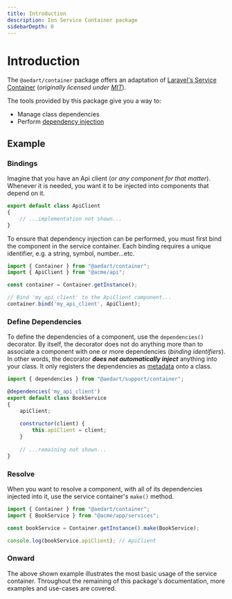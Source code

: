 ```yaml
---
title: Introduction
description: Ion Service Container package
sidebarDepth: 0
---
```


# Introduction <Badge type="tip" text="Available since v0.11" vertical="middle" /><Badge type="success" text="Browser" vertical="middle" />

The `@aedart/container` package offers an adaptation of [Laravel's Service Container](https://laravel.com/docs/11.x/container)
(_originally licensed under [MIT](https://github.com/laravel/framework/blob/11.x/src/Illuminate/Container/LICENSE.md)_).

The tools provided by this package give you a way to:
* Manage class dependencies
* Perform [dependency injection](https://en.wikipedia.org/wiki/Dependency_injection)

## Example

### Bindings

Imagine that you have an Api client (_or any component for that matter_). Whenever it is needed, you want it to be
injected into components that depend on it.

```js
export default class ApiClient
{
    // ...implementation not shown...
}
```

To ensure that dependency injection can be performed, you must first bind the component in the service container.
Each binding requires a unique identifier, e.g. a string, symbol, number...etc.

```js
import { Container } from "@aedart/container";
import { ApiClient } from "@acme/api";

const container = Container.getInstance();

// Bind 'my_api_client' to the ApiClient component...
container.bind('my_api_client', ApiClient);
```

### Define Dependencies

To define the dependencies of a component, use the `dependencies()` decorator.
By itself, the decorator does not do anything more than to associate a component with one or more dependencies
(_binding identifiers_). In other words, the decorator _**does not automatically inject**_ anything into your class.
It only registers the dependencies as [metadata](../support/meta) onto a class.

```js
import { dependencies } from "@aedart/support/container";

@dependencies('my_api_client')
export default class BookService
{
    apiClient;
    
    constructor(client) {
        this.apiClient = client;
    }
    
    // ...remaining not shown...
}
```

### Resolve

When you want to resolve a component, with all of its dependencies injected into it, use the service container's `make()`
method.

```js
import { Container } from "@aedart/container";
import { BookService } from "@acme/app/services";

const bookService = Container.getInstance().make(BookService);

console.log(bookService.apiClient); // ApiClient
```

### Onward

The above shown example illustrates the most basic usage of the service container. Throughout the remaining of this
package's documentation, more examples and use-cases are covered. 